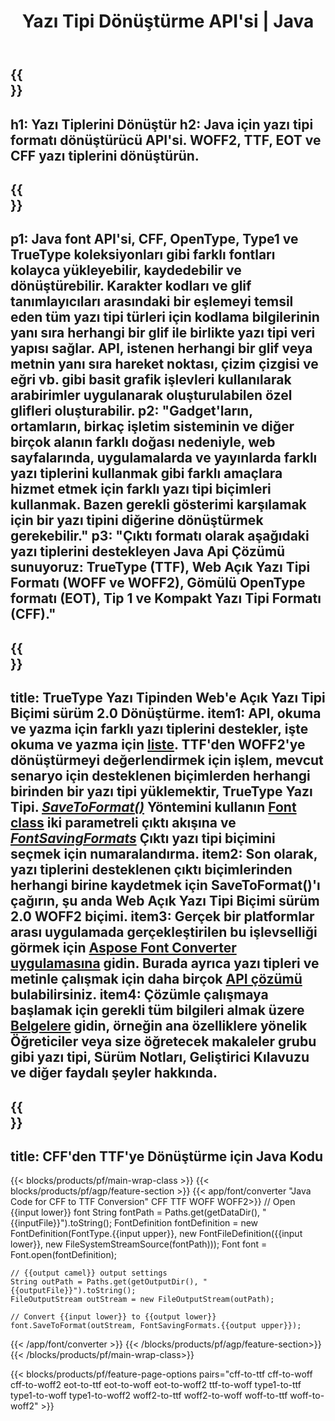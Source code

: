 ﻿---
translation: true
template: /_templates/conversion-java.md
title: Yazı Tipi Dönüştürme API'si | Java
url: /java/conversion/
description: Java Yazı Tipi Dosyaları Dönüştürme işlevi. Birkaç satır Java kodu ile CFF, EOT, WOFF, TTF ve Type 1 gibi farklı yazı tiplerini dönüştürün.
keywords: yazı tiplerini dönüştür java, yazı tipi dönüştürme Java, yazı tipi örtücü java
family: font
platformtag: java
feature: conversion
---

{{<section banner>}}
---
h1: Yazı Tiplerini Dönüştür
h2: Java için yazı tipi formatı dönüştürücü API'si. WOFF2, TTF, EOT ve CFF yazı tiplerini dönüştürün.
---

{{<section overview>}}
---
p1: Java font API'si, CFF, OpenType, Type1 ve TrueType koleksiyonları gibi farklı fontları kolayca yükleyebilir, kaydedebilir ve dönüştürebilir. Karakter kodları ve glif tanımlayıcıları arasındaki bir eşlemeyi temsil eden tüm yazı tipi türleri için kodlama bilgilerinin yanı sıra herhangi bir glif ile birlikte yazı tipi veri yapısı sağlar. API, istenen herhangi bir glif veya metnin yanı sıra hareket noktası, çizim çizgisi ve eğri vb. gibi basit grafik işlevleri kullanılarak arabirimler uygulanarak oluşturulabilen özel glifleri oluşturabilir.
p2: "Gadget'ların, ortamların, birkaç işletim sisteminin ve diğer birçok alanın farklı doğası nedeniyle, web sayfalarında, uygulamalarda ve yayınlarda farklı yazı tiplerini kullanmak gibi farklı amaçlara hizmet etmek için farklı yazı tipi biçimleri kullanmak. Bazen gerekli gösterimi karşılamak için bir yazı tipini diğerine dönüştürmek gerekebilir."
p3: "Çıktı formatı olarak aşağıdaki yazı tiplerini destekleyen Java Api Çözümü sunuyoruz: TrueType (TTF), Web Açık Yazı Tipi Formatı (WOFF ve WOFF2), Gömülü OpenType formatı (EOT), Tip 1 ve Kompakt Yazı Tipi Formatı (CFF)."
---

{{<section feature1>}}
---
title: TrueType Yazı Tipinden Web'e Açık Yazı Tipi Biçimi sürüm 2.0 Dönüştürme.
item1: API, okuma ve yazma için farklı yazı tiplerini destekler, işte okuma ve yazma için [liste](https://docs.aspose.com/font/java/convert/#formats-supported-for-reading-andor-writing). TTF'den WOFF2'ye dönüştürmeyi değerlendirmek için işlem, mevcut senaryo için desteklenen biçimlerden herhangi birinden bir yazı tipi yüklemektir, TrueType Yazı Tipi. [*SaveToFormat()*](https://reference.aspose.com/font/java/com.aspose.font/Font#saveToFormat-java.io.OutputStream-com.aspose.font.FontSavingFormats-) Yöntemini kullanın [Font class](https://reference.aspose.com/font/java/com.aspose.font/Font#save-java.lang.String-) iki parametreli çıktı akışına ve [*FontSavingFormats*](https://reference.aspose.com/font/java/com.aspose.font/FontSavingFormats) Çıktı yazı tipi biçimini seçmek için numaralandırma.
item2: Son olarak, yazı tiplerini desteklenen çıktı biçimlerinden herhangi birine kaydetmek için SaveToFormat()'ı çağırın, şu anda Web Açık Yazı Tipi Biçimi sürüm 2.0 WOFF2 biçimi.
item3: Gerçek bir platformlar arası uygulamada gerçekleştirilen bu işlevselliği görmek için [Aspose Font Converter uygulamasına](https://products.aspose.app/font/conversion) gidin. Burada ayrıca yazı tipleri ve metinle çalışmak için daha birçok [API çözümü](https://products.aspose.app/font/applications) bulabilirsiniz.
item4: Çözümle çalışmaya başlamak için gerekli tüm bilgileri almak üzere [Belgelere](https://docs.aspose.com/font/net/) gidin, örneğin ana özelliklere yönelik Öğreticiler veya size öğretecek makaleler grubu gibi yazı tipi, Sürüm Notları, Geliştirici Kılavuzu ve diğer faydalı şeyler hakkında.
---

{{<section codeexample>}}
---
title: CFF'den TTF'ye Dönüştürme için Java Kodu
---

{{< blocks/products/pf/main-wrap-class >}}
{{< blocks/products/pf/agp/feature-section >}}
{{< app/font/converter "Java Code for CFF to TTF Conversion" CFF TTF WOFF WOFF2>}}
    // Open {{input lower}} font
    String fontPath = Paths.get(getDataDir(), "{{inputFile}}").toString();
    FontDefinition fontDefinition = new FontDefinition(FontType.{{input upper}}, new FontFileDefinition({{input lower}}, new FileSystemStreamSource(fontPath)));
    Font font = Font.open(fontDefinition);

    // {{output camel}} output settings
    String outPath = Paths.get(getOutputDir(), "{{outputFile}}").toString();
    FileOutputStream outStream = new FileOutputStream(outPath);

    // Convert {{input lower}} to {{output lower}}
    font.SaveToFormat(outStream, FontSavingFormats.{{output upper}});
{{< /app/font/converter >}}
{{< /blocks/products/pf/agp/feature-section>}}
{{< /blocks/products/pf/main-wrap-class>}}

{{< blocks/products/pf/feature-page-options pairs="cff-to-ttf cff-to-woff cff-to-woff2 eot-to-ttf eot-to-woff eot-to-woff2 ttf-to-woff type1-to-ttf type1-to-woff type1-to-woff2 woff2-to-ttf woff2-to-woff woff-to-ttf woff-to-woff2" >}}